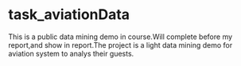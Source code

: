 # task_aviationData
This is a public data mining demo in course.Will complete before my report,and show in report.The project is a light data mining demo for aviation system to analys their guests.
